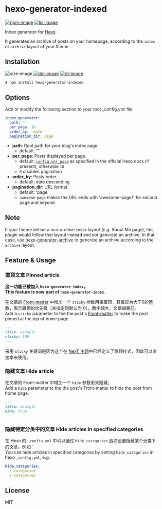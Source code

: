 # hexo-generator-indexed

[![npm-image]][npm-url]
[![lic-image]](LICENSE)

Index generator for [Hexo].

It generates an archive of posts on your homepage, according to the `index` or `archive` layout of your theme.

## Installation

![size-image]
[![dm-image]][npm-url]
[![dt-image]][npm-url]

``` bash
$ npm install hexo-generator-indexed
```

## Options
Add or modify the following section to your root _config.yml file

``` yaml
index_generator:
  path: ''
  per_page: 10
  order_by: -date
  pagination_dir: page
```

- **path**: Root path for your blog's index page.
  - default: ""
- **per_page**: Posts displayed per page.
  - default: [`config.per_page`](https://hexo.io/docs/configuration.html#Pagination) as specified in the official Hexo docs (if present), otherwise `10`
  - `0` disables pagination
- **order_by**: Posts order.
  - default: date descending
- **pagination_dir**: URL format.
  - default: 'page'
  - `awesome-page` makes the URL ends with 'awesome-page/<page number>' for second page and beyond.

## Note

If your theme define a non-archive `index` layout (e.g. About Me page), this plugin would follow that layout instead and not generate an archive. In that case, use [hexo-generator-archive](https://github.com/hexojs/hexo-generator-archive) to generate an archive according to the `archive` layout.

## Feature & Usage

### 置顶文章 Pinned article

**这一功能已被加入 `hexo-generator-index`。**  
**This feature is now part of `hexo-generator-index`.**

在文章的 [Front-matter](https://hexo.io/docs/front-matter) 中增加一个 `sticky` 参数用来置顶，其值应为大于0的整数，表示置顶的优先级（未指定则默认为 0）。数字越大，文章越靠前。  
Add a `sticky` parameter to the the post's [Front-matter](https://hexo.io/docs/front-matter) to make the post pinned at the top of home page.

```markdown
---
title: example
sticky: 100
---
```

采用 `sticky` 关键词是因为这个在 [NexT 主题](https://github.com/next-theme/hexo-theme-next)中已经定义了置顶样式，因此可以直接拿来使用。

### 隐藏文章 Hide article

在文章的 Front-matter 中增加一个 `hide` 参数用来隐藏。  
Add a `hide` parameter to the the post's Front-matter to hide the post from home page.

```markdown
---
title: example
hide: true
---
```

### 隐藏特定分类中的文章 Hide articles in specified categories

在 Hexo 的 `_config.yml` 中可以通过 `hide_categories` 选项设置隐藏某个分类下的文章，例如：  
You can hide articles in specified categories by setting `hide_categories` in hexo `_config.yml`, e.g.

```yml
hide_categories:
  - categorie1
  - categorie2
```

## License

MIT

[Hexo]: http://hexo.io/

[npm-image]: https://img.shields.io/npm/v/hexo-generator-indexed?style=flat-square
[lic-image]: https://img.shields.io/npm/l/hexo-generator-indexed?style=flat-square

[size-image]: https://img.shields.io/github/languages/code-size/next-theme/hexo-generator-indexed?style=flat-square
[dm-image]: https://img.shields.io/npm/dm/hexo-generator-indexed?style=flat-square
[dt-image]: https://img.shields.io/npm/dt/hexo-generator-indexed?style=flat-square

[npm-url]: https://www.npmjs.com/package/hexo-generator-indexed

